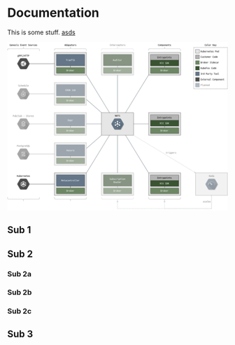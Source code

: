 # Documentation

This is some stuff. [asds](asdf)

![diagram](diagrams/overview.png)

## Sub 1

## Sub 2

### Sub 2a

### Sub 2b

### Sub 2c

## Sub 3
